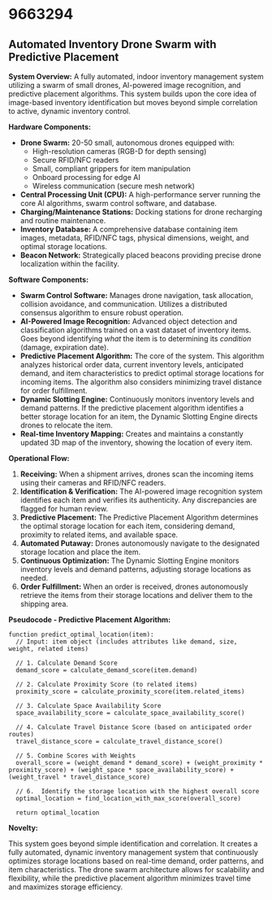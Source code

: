 # 9663294

## Automated Inventory Drone Swarm with Predictive Placement

**System Overview:** A fully automated, indoor inventory management system utilizing a swarm of small drones, AI-powered image recognition, and predictive placement algorithms. This system builds upon the core idea of image-based inventory identification but moves beyond simple correlation to active, dynamic inventory control.

**Hardware Components:**

*   **Drone Swarm:** 20-50 small, autonomous drones equipped with:
    *   High-resolution cameras (RGB-D for depth sensing)
    *   Secure RFID/NFC readers
    *   Small, compliant grippers for item manipulation
    *   Onboard processing for edge AI
    *   Wireless communication (secure mesh network)
*   **Central Processing Unit (CPU):** A high-performance server running the core AI algorithms, swarm control software, and database.
*   **Charging/Maintenance Stations:** Docking stations for drone recharging and routine maintenance.
*   **Inventory Database:** A comprehensive database containing item images, metadata, RFID/NFC tags, physical dimensions, weight, and optimal storage locations.
*   **Beacon Network:** Strategically placed beacons providing precise drone localization within the facility.

**Software Components:**

*   **Swarm Control Software:** Manages drone navigation, task allocation, collision avoidance, and communication. Utilizes a distributed consensus algorithm to ensure robust operation.
*   **AI-Powered Image Recognition:** Advanced object detection and classification algorithms trained on a vast dataset of inventory items.  Goes beyond identifying *what* the item is to determining its *condition* (damage, expiration date).
*   **Predictive Placement Algorithm:**  The core of the system. This algorithm analyzes historical order data, current inventory levels, anticipated demand, and item characteristics to predict optimal storage locations for incoming items. The algorithm also considers minimizing travel distance for order fulfillment. 
*   **Dynamic Slotting Engine:**  Continuously monitors inventory levels and demand patterns. If the predictive placement algorithm identifies a better storage location for an item, the Dynamic Slotting Engine directs drones to relocate the item. 
*   **Real-time Inventory Mapping:** Creates and maintains a constantly updated 3D map of the inventory, showing the location of every item.

**Operational Flow:**

1.  **Receiving:** When a shipment arrives, drones scan the incoming items using their cameras and RFID/NFC readers.
2.  **Identification & Verification:** The AI-powered image recognition system identifies each item and verifies its authenticity. Any discrepancies are flagged for human review.
3.  **Predictive Placement:** The Predictive Placement Algorithm determines the optimal storage location for each item, considering demand, proximity to related items, and available space.
4.  **Automated Putaway:** Drones autonomously navigate to the designated storage location and place the item.
5.  **Continuous Optimization:** The Dynamic Slotting Engine monitors inventory levels and demand patterns, adjusting storage locations as needed.
6.  **Order Fulfillment:** When an order is received, drones autonomously retrieve the items from their storage locations and deliver them to the shipping area.

**Pseudocode - Predictive Placement Algorithm:**

```
function predict_optimal_location(item):
  // Input: item object (includes attributes like demand, size, weight, related items)

  // 1. Calculate Demand Score
  demand_score = calculate_demand_score(item.demand)

  // 2. Calculate Proximity Score (to related items)
  proximity_score = calculate_proximity_score(item.related_items)

  // 3. Calculate Space Availability Score
  space_availability_score = calculate_space_availability_score()

  // 4. Calculate Travel Distance Score (based on anticipated order routes)
  travel_distance_score = calculate_travel_distance_score()

  // 5. Combine Scores with Weights
  overall_score = (weight_demand * demand_score) + (weight_proximity * proximity_score) + (weight_space * space_availability_score) + (weight_travel * travel_distance_score)

  // 6.  Identify the storage location with the highest overall score
  optimal_location = find_location_with_max_score(overall_score)

  return optimal_location
```

**Novelty:**

This system goes beyond simple identification and correlation. It creates a fully automated, dynamic inventory management system that continuously optimizes storage locations based on real-time demand, order patterns, and item characteristics. The drone swarm architecture allows for scalability and flexibility, while the predictive placement algorithm minimizes travel time and maximizes storage efficiency.